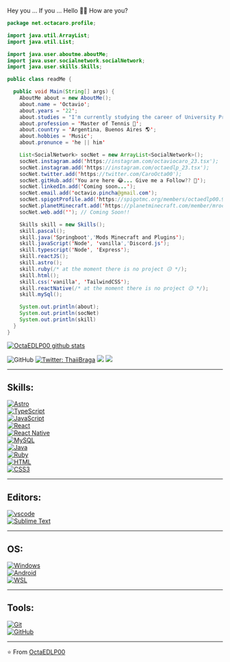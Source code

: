 Hey you ... If you ... Hello 👋🏼 How are you?

```java
package net.octacaro.profile;

import java.util.ArrayList;
import java.util.List;

import java.user.aboutme.aboutMe;
import java.user.socialnetwork.socialNetwork;
import java.user.skills.Skills;

public class readMe {

  public void Main(String[] args) {
    AboutMe about = new AboutMe();
    about.name = 'Octavio';
    about.years = '22';
    about.studies = "I'm currently studying the career of University Programmer Analyst";
    about.profession = 'Master of Tennis 🎾';
    about.country = 'Argentina, Buenos Aires 🌎';
    about.hobbies = 'Music';
    about.pronunce = 'he || him'

    List<SocialNetwork> socNet = new ArrayList<SocialNetwork>();
    socNet.instagram.add('https://instagram.com/octaviocaro_23.tsx');
    socNet.instagram.add('https://instagram.com/octaedlp_23.tsx');
    socNet.twitter.add('https://twitter.com/CaroOcta00');
    socNet.gitHub.add('You are here 😂... Give me a Follow?? 🥺');
    socNet.linkedIn.add('Coming soon...');
    socNet.email.add('octavio.pincha@gmail.com');
    socNet.spigotProfile.add('https://spigotmc.org/members/octaedlp00.959862/');
    socNet.planetMinecraft.add('https://planetminecraft.com/member/mroctamc');
    socNet.web.add(''); // Coming Soon!!

    Skills skill = new Skills();
    skill.pascal();
    skill.java('Springboot','Mods Minecraft and Plugins');
    skill.javaScript('Node', 'vanilla','Discord.js');
    skill.typescript('Node', 'Express');
    skill.reactJS();
    skill.astro();
    skill.ruby(/* at the moment there is no project 😥 */);
    skill.html();
    skill.css('vanilla', 'TailwindCSS');
    skill.reactNative(/* at the moment there is no project 😥 */);
    skill.mySql();

    System.out.println(about);
    System.out.println(socNet)
    System.out.println(skill)
  }
}
```

<p align="center">

  [![OctaEDLP00 github stats](https://github-readme-stats.vercel.app/api?username=OctaEDLP00&show_icons=true&theme=merko&hide=["contribs","issues"])](https://github.com/OctaEDLP00)

  ![GitHub](https://img.shields.io/github/followers/OctaEDLP00?label=Follow&style=social)
  [![Twitter: ThaiiBraga](https://img.shields.io/twitter/follow/CaroOcta00?style=social)](https://twitter.com/CaroOcta00)
  ![](https://visitor-badge.glitch.me/badge?page_id=OctaEDLP00.OctaEDLP00)
  [![](https://img.shields.io/badge/Gmail-octavio.pincha%40gmail.com-red)](https://mail.google.com/mail/u/0/?tab=km#inbox?compose=CllgCJfqcGXJstdSFXqkJRrWnHwsFlBNPrJdXpGfZDSldqntJwNsxHdCQshxZthqCLNSlCGRBLB)
</p>

---

## Skills: 

<p>
  <a href="https://astro.build/" target="_blank">
    <img src="https://img.shields.io/node/v/astro?logo=astro&label=Astro&logoColor=1d3c4f&labelColor=ffffff&style=plastic" alt="Astro">
  </a>
  <br>
  <a href="https://typescript-lang.org" target="_blank">
    <img src="https://img.shields.io/badge/typescript-blue.svg?style=plastic&logo=typescript&logoColor=blue&labelColor=ffffff" alt="TypeScript">
  </a>
  <br>
  <a href="https://developer.mozilla.org/es/docs/Web/JavaScript" target="_blank">
    <img src="https://img.shields.io/badge/JavaScript-f5f542.svg?style=plastic&logo=javascript&logoColor=f5f542&labelColor=ffffff" alt="JavaScript">
  </a>
  <br>
  <a href="https://react.dev/reference/react" target="_blank">
    <img src="https://img.shields.io/badge/reactjs-61DAFB.svg?style=plastic&logo=react&logoColor=61DAFB&labelColor=ffffff" alt="React">
  </a>
  <br>
  <a href="https://reactnative.dev/docs/getting-started" target="_blank">
    <img src="https://img.shields.io/badge/React Native-3aabe8.svg?style=plastic&logo=react&logoColor=3aabe8&labelColor=ffffff" alt="React Native">
  </a>
  <br>
  <a href="https://dev.mysql.com" target="_blank">
    <img src="https://img.shields.io/badge/mysql-3aabe8.svg?style=plastic&logo=mysql&logoColor=3aabe8&labelColor=ffffff" alt="MySQL">
  </a>
  <br>
  <a href="https://github.com/priyanshumay" target="_blank">
    <img src="https://img.shields.io/badge/java-lightblue.svg?style=plastic&logo=java&logoColor=orange&labelColor=ffffff" alt="Java">
  </a>
  <br>
  <a href="https://docs.oracle.com/en/java/" target="_blank">
    <img src="https://img.shields.io/badge/ruby-red.svg?style=plastic&logo=ruby&logoColor=red&labelColor=ffffff" alt="Ruby">
  </a>
  <br>
  <a href="https://developer.mozilla.org/es/docs/Web/HTML" target="_blank">
    <img src="https://img.shields.io/badge/html-orange.svg?style=plastic&logo=html5&logoColor=orange&labelColor=ffffff" alt="HTML">
  </a>
  <br>
  <a href="https://developer.mozilla.org/es/docs/Web/CSS" target="_blank">
    <img src="https://img.shields.io/badge/css-blue.svg?style=plastic&logo=css3&logoColor=blue&labelColor=ffffff" alt="CSS3">
  </a>
</p>

---
## Editors:
<p>
  <a href="https://code.visualstudio.com/download" target="_blank">
    <img src="https://img.shields.io/badge/vscode-blue.svg?style=plastic&logo=visual-studio-code&labelColor=ffffff&logoColor=blue" alt="vscode">
  </a>
  <br>
  <a href="https://sublimetext.com/download" target="_blank">
    <img src="https://img.shields.io/badge/sublime-orange.svg?style=plastic&logo=sublime-text&labelColor=black&logoColor=orange" alt="Sublime Text">
  </a>
</p>

---
## OS:

<p>
  <a href="https://learn.microsoft.com/en-us/windows/" target="_blank">
    <img src="https://img.shields.io/badge/windows-3795fa.svg?style=plastic&logo=windows&logoColor=3795fa&labelColor=ffffff" alt="Windows">
  </a>
  <br>
  <a href="https://developer.android.com/docs?hl=es-419" target="_blank">
    <img src="https://img.shields.io/badge/android-green.svg?style=plastic&logo=android&logoColor=3795fa&labelColor=ffffff" alt="Android">
  </a>
  <br>
  <a href="https://learn.microsoft.com/es-es/windows/wsl/install" target="_blank">
    <img src="https://img.shields.io/badge/wsl-blue.svg?style=plastic&logo=android&logoColor=3795fa&labelColor=ffffff" alt="WSL">
  </a>
</p>

---
## Tools:

<p>
  <a href="https://git-scm.com" target="_blank">
    <img src="https://img.shields.io/badge/git-F05032.svg?style=plastic&logo=git&logoColor=F05032&labelColor=ffffff" alt="Git">
  </a>
  <br>
  <a href="https://github.com" target="_blank">
    <img src="https://img.shields.io/badge/github-black.svg?style=plastic&logo=github&logoColor=black&labelColor=ffffff" alt="GitHub">
  </a>
</p>

---

⭐️ From [OctaEDLP00](https://github.com/OctaEDLP00)
